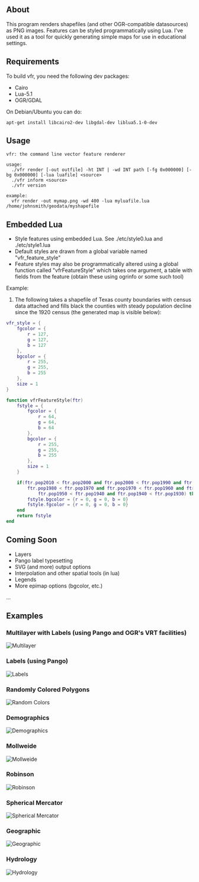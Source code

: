 ## About
This program renders shapefiles (and other OGR-compatible datasources) as PNG images. Features
can be styled programmatically using Lua. I've used it as a tool for quickly generating simple 
maps for use in educational settings.

## Requirements
To build vfr, you need the following dev packages:
- Cairo
- Lua-5.1
- OGR/GDAL

On Debian/Ubuntu you can do:

    apt-get install libcairo2-dev libgdal-dev liblua5.1-0-dev

## Usage
    vfr: the command line vector feature renderer

    usage:
      ./vfr render [-out outfile] -ht INT | -wd INT path [-fg 0x000000] [-bg 0x000000] [-lua luafile] <source>
      ./vfr inform <source>
      ./vfr version

    example:
      vfr render -out mymap.png -wd 400 -lua myluafile.lua /home/johnsmith/geodata/myshapefile

## Embedded Lua

- Style features using embedded Lua. See ./etc/style0.lua  and ./etc/style1.lua
- Default styles are drawn from a global variable named "vfr_feature_style"
- Feature styles may also be programmatically altered using a global function called "vfrFeatureStyle" which takes one argument, a table with fields from the feature (obtain these using ogrinfo or some such tool)

Example:

1. The following takes a shapefile of Texas county boundaries with census data attached and fills black the counties with steady population decline since the 1920 census (the generated map is visible below):
```lua
vfr_style = {
    fgcolor = {
        r = 127,
        g = 127,
        b = 127
    },
    bgcolor = {
        r = 255,
        g = 255,
        b = 255
    },
    size = 1
}

function vfrFeatureStyle(ftr)
    fstyle = {
        fgcolor = {
            r = 64,
            g = 64,
            b = 64
        },
        bgcolor = {
            r = 255,
            g = 255,
            b = 255 
        },
        size = 1
    }

    if(ftr.pop2010 < ftr.pop2000 and ftr.pop2000 < ftr.pop1990 and ftr.pop1990 < ftr.pop1980 and
        ftr.pop1980 < ftr.pop1970 and ftr.pop1970 < ftr.pop1960 and ftr.pop1960 < ftr.pop1950 and
            ftr.pop1950 < ftr.pop1940 and ftr.pop1940 < ftr.pop1930) then
        fstyle.bgcolor = {r = 0, g = 0, b = 0}
        fstyle.fgcolor = {r = 0, g = 0, b = 0}
    end
    return fstyle
end
```

## Coming Soon
- Layers
- Pango label typesetting
- SVG (and more) output options
- Interpolation and other spatial tools (in lua)
- Legends
- More epimap options (bgcolor, etc.)

...

## Examples

### Multilayer with Labels (using Pango and OGR's VRT facilities)
![Multilayer](https://raw.github.com/runderwood/vfr/master/out/neco-sch.svg)

### Labels (using Pango)
![Labels](https://raw.github.com/runderwood/vfr/master/out/txcopop.png)

### Randomly Colored Polygons
![Random Colors](https://raw.github.com/runderwood/vfr/master/out/tx_co_rand.png)

### Demographics
![Demographics](https://raw.github.com/runderwood/vfr/master/out/tx_co_decline1930.png)

### Mollweide
![Mollweide](https://raw.github.com/runderwood/vfr/master/out/moll.png)

### Robinson
![Robinson](https://raw.github.com/runderwood/vfr/master/out/robinson.png)

### Spherical Mercator
![Spherical Mercator](https://raw.github.com/runderwood/vfr/master/out/sphmerc.png)

### Geographic
![Geographic](https://raw.github.com/runderwood/vfr/master/out/vfr_out.png)

### Hydrology
![Hydrology](https://raw.github.com/runderwood/vfr/master/out/tx_res.png)

